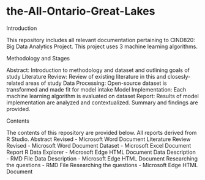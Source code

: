 # the-All-Ontario-Great-Lakes
Introduction

This repository includes all relevant documentation pertaining to CIND820: Big Data Analytics Project. This project uses 3 machine learning algorithms. 

Methodology and Stages

Abstract: Introduction to methodology and dataset and outlining goals of study
Literature Review: Review of existing literature in this and closesly-related areas of study
Data Processing: Open-source dataset is transformed and made fit for model intake
Model Implementation: Each machine learning algorithm is evaluated on dataset
Report: Results of model implementation are analyzed and contextualized. Summary and findings are provided.

Contents

The contents of this repository are provided below. All reports derived from R Studio.
Abstract Revised - Microsoft Word Document
Literature Review Revised - Microsoft Word Document
Dataset - Microsoft Excel Document
Report R Data Explorer - Microsoft Edge HTML Document
Data Description - RMD File
Data Description - Microsoft Edge HTML Document
Researching the questions - RMD File
Researching the questions - Microsoft Edge HTML Document
